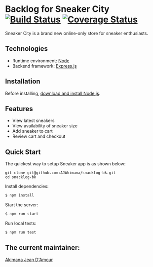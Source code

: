 # Backlog for Sneaker City [![Build Status](https://travis-ci.org/AJAkimana/snacklog-bk.svg?branch=develop)](https://travis-ci.org/AJAkimana/snacklog-bk) [![Coverage Status](https://coveralls.io/repos/github/AJAkimana/snacklog-bk/badge.svg?branch=develop)](https://coveralls.io/github/AJAkimana/snacklog-bk?branch=develop)

Sneaker City is a brand new online-only store for sneaker enthusiasts.

## Technologies

- Runtime environment: [Node](https://nodejs.org/)
- Backend framework: [Express.js](https://expressjs.com/)

## Installation

Before installing, [download and install Node.js](https://nodejs.org/en/download/).

## Features

- View latest sneakers
- View availability of sneaker size
- Add sneaker to cart
- Review cart and checkout

## Quick Start

The quickest way to setup Sneaker app is as shown below:

```
git clone git@github.com:AJAkimana/snacklog-bk.git
cd snacklog-bk
```

Install dependencies:

```bash
$ npm install
```

Start the server:

```bash
$ npm run start
```

Run local tests:

```bash
$ npm run test
```

## The current maintainer:

[Akimana Jean D'Amour](https://github.com/AJAkimana)

